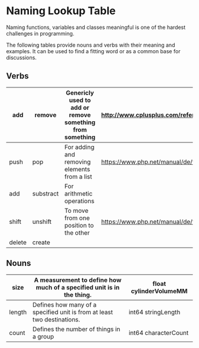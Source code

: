 # Naming Lookup Table
Naming functions, variables and classes meaningful is one of the hardest challenges in programming.

The following tables provide nouns and verbs with their meaning and examples. It can be used to
find a fitting word or as a common base for discussions.

## Verbs
| add    | remove    | Genericly used to add or remove something from something | http://www.cplusplus.com/reference/algorithm/remove/   |
|--------|-----------|----------------------------------------------------------|--------------------------------------------------------|
| push   | pop       | For adding and removing elements from a list             | https://www.php.net/manual/de/function.array-pop.php   |
| add    | substract | For arithmetic operations                                |                                                        |
| shift  | unshift   | To move from one position to the other                   | https://www.php.net/manual/de/function.array-shift.php |
| delete | create    |                                                          |                                                        |

## Nouns
| size   | A measurement to define how much of a specified unit is in the thing.   | float cylinderVolumeMM |
|--------|-------------------------------------------------------------------------|------------------------|
| length | Defines how many of a specified unit is from at least two destinations. | int64 stringLength     |
| count  | Defines the number of things in a group                                 | int64 characterCount   |
